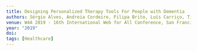 ```yaml
---
title: Designing Personalized Therapy Tools For People with Dementia
authors: Sérgio Alves, Andreia Cordeiro, Filipa Brito, Luís Carriço, Tiago Guerreiro
venue: W4A 2019 - 16th International Web for All Conference, San Francisco, USA, May, 2019
year: "2019"
doi: 
tags: [Healthcare]
---
```

